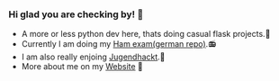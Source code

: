 ### Hi glad you are checking by! 💬

- A more or less python dev here, thats doing casual flask projects.🐍
- Currently I am doing my [Ham exam(german repo)](https://github.com/Konradrundfunk/Amateurfunklehrgang).📻
- I am also really enjoing [Jugendhackt](https://jugendhackt.org/).🦙
- More about me on my [Website](https://konradrundfunk.me) 🎉

<!--
**Konradrundfunk/konradrundfunk** is a ✨ _special_ ✨ repository because its `README.md` (this file) appears on your GitHub profile.

Here are some ideas to get you started:

- 🔭 I’m currently working on ...
- 🌱 I’m currently learning ...
- 👯 I’m looking to collaborate on ...
- 🤔 I’m looking for help with ...
- 💬 Ask me about ...
- 📫 How to reach me: ...
- 😄 Pronouns: ...
- ⚡ Fun fact: ...
-->

